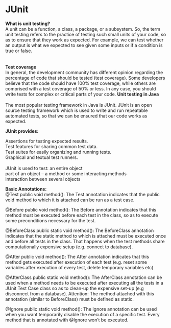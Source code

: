 # JUnit

<B>What is unit testing?</B>
<BR>
A unit can be a function, a class, a package, or a subsystem. So, the term unit testing refers to the practice of testing such small units of your code, so as to ensure that they work as expected. For example, we can test whether an output is what we expected to see given some inputs or if a condition is true or false.
<BR>
<BR>
<BR>
<B>Test coverage</B>
<BR>
In general, the development community has different opinion regarding the percentage of code that should be tested (test coverage). Some developers believe that the code should have 100% test coverage, while others are comprised with a test coverage of 50% or less. In any case, you should write tests for complex or critical parts of your code.
<B> Unit testing in Java</B>
<BR>
<BR>
The most popular testing framework in Java is JUnit. JUnit is an open source testing framework which is used to write and run repeatable automated tests, so that we can be ensured that our code works as expected.
<BR>

<B>JUnit provides:</B>

Assertions for testing expected results.<BR>
Test features for sharing common test data.<BR>
Test suites for easily organizing and running tests.<BR>
Graphical and textual test runners.<BR><BR>
JUnit is used to test:
an entire object<BR>
part of an object – a method or some interacting methods<BR>
interaction between several objects<BR>

<B>Basic Annotations:</B><BR>
@Test</B>
public void method(): </B>
The Test annotation indicates that the public void method to which it is attached can be run as a test case.</B>
  
@Before</B>
public void method():</B>
The Before annotation indicates that this method must be executed before each test in the class, so as to execute some preconditions necessary for the test.</B>

@BeforeClass</B>
public static void method():</B>
The BeforeClass annotation indicates that the static method to which is attached must be executed once and before all tests in the class. That happens when the test methods share computationally expensive setup (e.g. connect to database).</B>

@After</B>
public void method():</B>
The After annotation indicates that this method gets executed after execution of each test (e.g. reset some variables after execution of every test, delete temporary variables etc)</B>

@AfterClass</B>
public static void method():</B>
The AfterClass annotation can be used when a method needs to be executed after executing all the tests in a JUnit Test Case class so as to clean-up the expensive set-up (e.g disconnect from a database). Attention: The method attached with this annotation (similar to BeforeClass) must be defined as static.</B>

@Ignore</B>
public static void method():</B>
The Ignore annotation can be used when you want temporarily disable the execution of a specific test. Every method that is annotated with @Ignore won’t be executed.</B>


  
  
